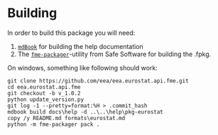 # Building
In order to build this package you will need:

1. [`mdBook`](https://rust-lang.github.io/mdBook/) for building the help documentation
1. The [`fme-packager`](https://github.com/safesoftware/fme-packager)-utility from Safe Software for building the .fpkg.
    

On windows, something like following should work:

```
git clone https://github.com/eea/eea.eurostat.api.fme.git
cd eea.eurostat.api.fme
git checkout -b v_1.0.2
python update_version.py
git log -1 --pretty=format:%H > .commit_hash
mdbook build docs\help -d ..\..\help\pkg-eurostat
copy /y README.md formats\eurostat.md
python -m fme-packager pack . 
```
